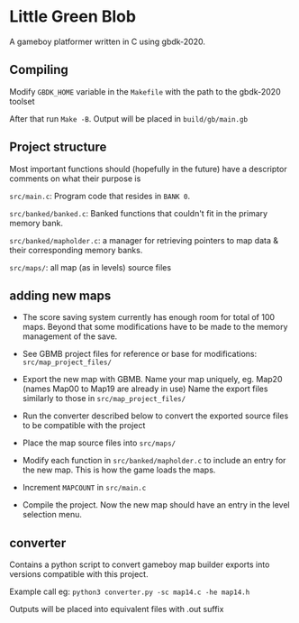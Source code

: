 # Little Green Blob

A gameboy platformer written in C using gbdk-2020.

## Compiling

Modify `GBDK_HOME` variable in the `Makefile` with the path to the gbdk-2020 toolset

After that run `Make -B`. Output will be placed in `build/gb/main.gb`

## Project structure

Most important functions should (hopefully in the future) have a descriptor comments on what their purpose is

`src/main.c`: Program code that resides in `BANK 0`.

`src/banked/banked.c`: Banked functions that couldn't fit in the primary memory bank.

`src/banked/mapholder.c`: a manager for retrieving pointers to map data & their corresponding memory banks.

`src/maps/`: all map (as in levels) source files

## adding new maps

* The score saving system currently has enough room for total of 100 maps. Beyond that some modifications have to be made to the memory management of the save.

* See GBMB project files for reference or base for modifications: `src/map_project_files/`

* Export the new map with GBMB. Name your map uniquely, eg. Map20 (names Map00 to Map19 are already in use)
Name the export files similarly to those in `src/map_project_files/`

* Run the converter described below to convert the exported source files to be compatible with the project

* Place the map source files into `src/maps/`

* Modify each function in `src/banked/mapholder.c` to include an entry for the new map. This is how the game loads the maps.

* Increment `MAPCOUNT` in `src/main.c`

* Compile the project. Now the new map should have an entry in the level selection menu.


## converter
Contains a python script to convert gameboy map builder exports into versions compatible with this project.

Example call eg: `python3 converter.py -sc map14.c -he map14.h`

Outputs will be placed into equivalent files with .out suffix

